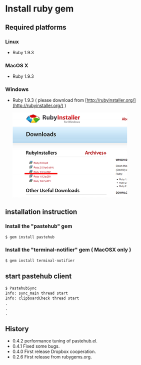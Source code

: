 Install ruby gem
=======================
 
## Required platforms

### Linux

- Ruby 1.9.3

### MacOS X

- Ruby 1.9.3

### Windows

- Ruby 1.9.3 ( please download from [http://rubyinstaller.org/](http://rubyinstaller.org/) )

  ![siteImage](rubyinstaller_win32.png)

## installation instruction

### Install the "pastehub" gem

 	$ gem install pastehub

### Install the "terminal-notifier" gem ( MacOSX only )

 	$ gem install terminal-notifier


## start pastehub client

	$ PastehubSync 
	Info: sync_main thread start
	Info: clipboardCheck thread start
	.
	.
	.

## History

+ 0.4.2 performance tuning of pastehub.el.
+ 0.4.1 Fixed some bugs.
+ 0.4.0 First release Dropbox cooperation.
+ 0.2.6 First release from rubygems.org.
